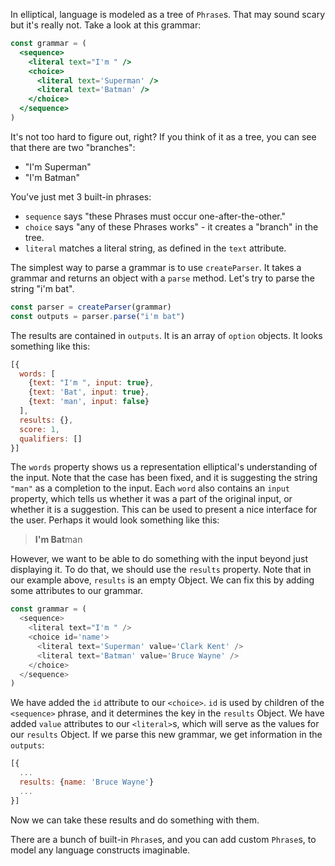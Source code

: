 In elliptical, language is modeled as a tree of `Phrase`s. That may sound
scary but it's really not. Take a look at this grammar:

```jsx
const grammar = (
  <sequence>
    <literal text="I'm " />
    <choice>
      <literal text='Superman' />
      <literal text='Batman' />
    </choice>
  </sequence>
)
```

It's not too hard to figure out, right? If you think of it as a tree,
you can see that there are two "branches":

- "I'm Superman"
- "I'm Batman"

You've just met 3 built-in phrases:

- `sequence` says "these Phrases must occur one-after-the-other."
- `choice` says "any of these Phrases works" - it creates a "branch"
in the tree.
- `literal` matches a literal string, as defined in the `text` attribute.

The simplest way to parse a grammar is to use `createParser`. It takes
a grammar and returns an object with a `parse` method. Let's try to parse
the string "i'm bat".

```js
const parser = createParser(grammar)
const outputs = parser.parse("i'm bat")
```

The results are contained in `outputs`. It is an array of `option` objects.
It looks something like this:

```js
[{
  words: [
    {text: "I'm ", input: true},
    {text: 'Bat', input: true},
    {text: 'man', input: false}
  ],
  results: {},
  score: 1,
  qualifiers: []
}]
```

The `words` property shows us a representation elliptical's understanding of the
input. Note that the case has been fixed, and it is suggesting the string
`"man"` as a completion to the input. Each `word` also contains an
`input` property, which tells us whether it was a part of the original input,
or whether it is a suggestion. This can be used to present a nice
interface for the user. Perhaps it would look something like this:

> **I'm Bat**man

However, we want to be able to do something with the input beyond just
displaying it. To do that, we should use the `results` property.
Note that in our example above, `results` is an empty Object. We can fix this
by adding some attributes to our grammar.

```js
const grammar = (
  <sequence>
    <literal text="I'm " />
    <choice id='name'>
      <literal text='Superman' value='Clark Kent' />
      <literal text='Batman' value='Bruce Wayne' />
    </choice>
  </sequence>
)
```

We have added the `id` attribute to our `<choice>`. `id` is used by
children of the `<sequence>` phrase, and it determines the key in
the `results` Object. We have added `value` attributes to our `<literal>`s,
which will serve as the values for our `results` Object. If we parse
this new grammar, we get information in the `outputs`:

```js
[{
  ...
  results: {name: 'Bruce Wayne'}
  ...
}]
```

Now we can take these results and do something with them.

There are a bunch of built-in `Phrase`s, and you can add custom
`Phrase`s, to model any language constructs imaginable.
